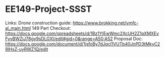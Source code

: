 # EE149-Project-SSST

Links: 
Drone construction guide: https://www.brokking.net/ymfc-al_main.html
149 Part Checkout: https://docs.google.com/spreadsheets/d/1Bz1YIEwWmc2XcUH2Z1pXMXEvFyvBWZiJ78gy9sDLGXI/edit#gid=0&range=A50:A52
Proposal Doc: https://docs.google.com/document/d/1jsfoBy7dJqcI1VUTb40JnPD3tMkyC29lHxZ-uyRWZ1Q/edit
